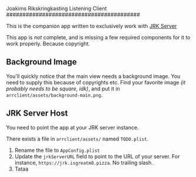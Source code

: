 Joakims Rikskringkasting Listening Client
#########################################

This is the companion app written to exclusively work with [JRK Server](https://github.com/pimms/jrk_server)

This app is *not* complete, and is missing a few required components for it to work properly. Because copyright.


## Background Image

You'll quickly notice that the main view needs a background image. You need to
supply this because of copyrights etc. Find your favorite image _(it probably
needs to be square, idk)_, and put it in `arrclient/assets/background-main.png`.


## JRK Server Host

You need to point the app at your JRK server instance.

There exists a file in `arrclient/assets/` named `TODO.plist`.

1. Rename the file to `AppConfig.plist`
2. Update the `jrkServerURL` field to point to the URL of your server.
   For instance, `https://jrk.isgreatm8.pizza`. No trailing slash.
3. Tataa

